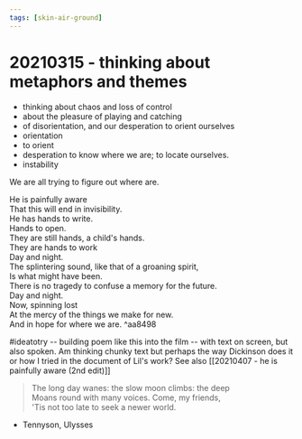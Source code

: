 ```yaml
---
tags: [skin-air-ground] 
---
```


# 20210315 - thinking about metaphors and themes

- thinking about chaos and loss of control
- about the pleasure of playing and catching
- of disorientation, and our desperation to orient ourselves 
- orientation
- to orient
- desperation to know where we are; to locate ourselves. 
- instability

We are all trying to figure out where are.

He is painfully aware  
That this will end in invisibility.  
He has hands to write.  
Hands to open.  
They are still hands, a child's hands.  
They are hands to work  
Day and night.  
The splintering sound, like that of a groaning spirit,  
Is what might have been.  
There is no tragedy to confuse a memory for the future.  
Day and night.  
Now, spinning lost  
At the mercy of the things we make for new.  
And in hope for where we are.  ^aa8498

#ideatotry -- building poem like this into the film -- with text on screen, but also spoken. Am thinking chunky text but perhaps the way Dickinson does it or how I tried in the document of Lil's work? See also [[20210407 - he is painfully aware (2nd edit)]]

>The long day wanes: the slow moon climbs: the deep 
>Moans round with many voices. Come, my friends, 
>'Tis not too late to seek a newer world.

- Tennyson, Ulysses


